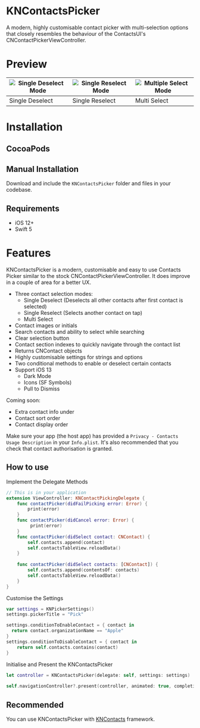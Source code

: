 # KNContactsPicker
A modern, highly customisable contact picker with multi-selection options that closely resembles the behaviour of the ContactsUI's CNContactPickerViewController.

# Preview
|![Single Deselect Mode](https://github.com/dragosrobertn/KNContactsPicker/blob/master/PreviewGIFs/SingleDeselectMode.gif)|![Single Reselect Mode](https://github.com/dragosrobertn/KNContactsPicker/blob/master/PreviewGIFs/SingleReselectMode.gif)|![Multiple Select Mode](https://github.com/dragosrobertn/KNContactsPicker/blob/master/PreviewGIFs/MultiSelectionMode.gif)|
|---|---|---|
|Single Deselect|Single Reselect|Multi Select|

# Installation

## CocoaPods

## Manual Installation
Download and include the `KNContactsPicker` folder and files in your codebase.

## Requirements
 - iOS 12+
 - Swift 5
 
# Features
KNContactsPicker is a modern, customisable and easy to use Contacts Picker similar to the stock CNContactPickerViewController. It does improve in a couple of area for a better UX.

- Three contact selection modes:
  - Single Deselect (Deselects all other contacts after first contact is selected)
  - Single Reselect (Selects another contact on tap)
  - Multi Select
- Contact images or initials
- Search contacts and ability to select while searching
- Clear selection button
- Contact section indexes to quickly navigate through the contact list
- Returns CNContact objects
- Highly customisable settings for strings and options
- Two conditional methods to enable or deselect certain contacts
- Support iOS 13 
  - Dark Mode
  - Icons (SF Symbols)
  - Pull to Dismiss

Coming soon:
- Extra contact info under
- Contact sort order
- Contact display order

Make sure your app (the host app) has provided a `Privacy - Contacts Usage Description` in your `Info.plist`. 
It's also recommended that you check that contact authorisation is granted. 

## How to use
Implement the Delegate Methods
```swift
// This is in your application
extension ViewController: KNContactPickingDelegate {
    func contactPicker(didFailPicking error: Error) {
        print(error)
    }
    func contactPicker(didCancel error: Error) {
         print(error)
    }
    func contactPicker(didSelect contact: CNContact) {
        self.contacts.append(contact)
        self.contactsTableView.reloadData()
    }
    
    func contactPicker(didSelect contacts: [CNContact]) {
        self.contacts.append(contentsOf: contacts)
        self.contactsTableView.reloadData()
    }
}
```

Customise the Settings
```swift
var settings = KNPickerSettings()
settings.pickerTitle = "Pick"

settings.conditionToEnableContact = { contact in
  return contact.organizationName == "Apple"
}
settings.conditionToDisableContact = { contact in
    return self.contacts.contains(contact)
}
```
Initialise and Present the KNContactsPicker
```swift
let controller = KNContactsPicker(delegate: self, settings: settings)
        
self.navigationController?.present(controller, animated: true, completion: nil)
```

## Recommended
You can use KNContactsPicker with [KNContacts](https://github.com/dragosrobertn/KNContacts) framework.
